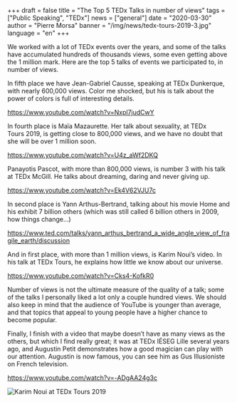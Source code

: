 +++
draft = false
title = "The Top 5 TEDx Talks in number of views"
tags = ["Public Speaking", "TEDx"]
news = ["general"]
date = "2020-03-30"
author = "Pierre Morsa"
banner = "/img/news/tedx-tours-2019-3.jpg"
language = "en"
+++

We worked with a lot of TEDx events over the years, and some of the talks have accumulated hundreds of thousands views, some even getting above the 1 million mark. Here are the top 5 talks of events we participated to, in number of views.

In fifth place we have Jean-Gabriel Causse, speaking at TEDx Dunkerque, with nearly 600,000 views. Color me shocked, but his is talk about the power of colors is full of interesting details.

https://www.youtube.com/watch?v=Nxpl7judCwY

In fourth place is Maïa Mazaurette. Her talk about sexuality, at TEDx Tours 2019, is getting close to 800,000 views, and we have no doubt that she will be over 1 million soon.

https://www.youtube.com/watch?v=U4z_aWf2DKQ

Panayotis Pascot, with more than 800,000 views, is number 3 with his talk at TEDx McGill. He talks about dreaming, daring and never giving up.

https://www.youtube.com/watch?v=Ek4V62VJU7c

In second place is Yann Arthus-Bertrand, talking about his movie Home and his exhibit 7 billion others (which was still called 6 billion others in 2009, how things change…)

https://www.ted.com/talks/yann_arthus_bertrand_a_wide_angle_view_of_fragile_earth/discussion

And in first place, with more than 1 million views, is Karim Noui’s video. In his talk at TEDx Tours, he explains how little we know about our universe.

https://www.youtube.com/watch?v=Cks4-KofkR0

Number of views is not the ultimate measure of the quality of a talk; some of the talks I personally liked a lot only a couple hundred views. We should also keep in mind that the audience of YouTube is younger than average, and that topics that appeal to young people have a higher chance to become popular. 

Finally, I finish with a video that maybe doesn’t have as many views as the others, but which I find really great; it was at TEDx IÉSEG Lille several years ago, and Augustin Petit demonstrates how a good magician can play with our attention. Augustin is now famous, you can see him as Gus Illusioniste on French television.

https://www.youtube.com/watch?v=-ADgAA24g3c

![Karim Noui at TEDx Tours 2019](/img/news/tedx-tours-2019-3.jpg)